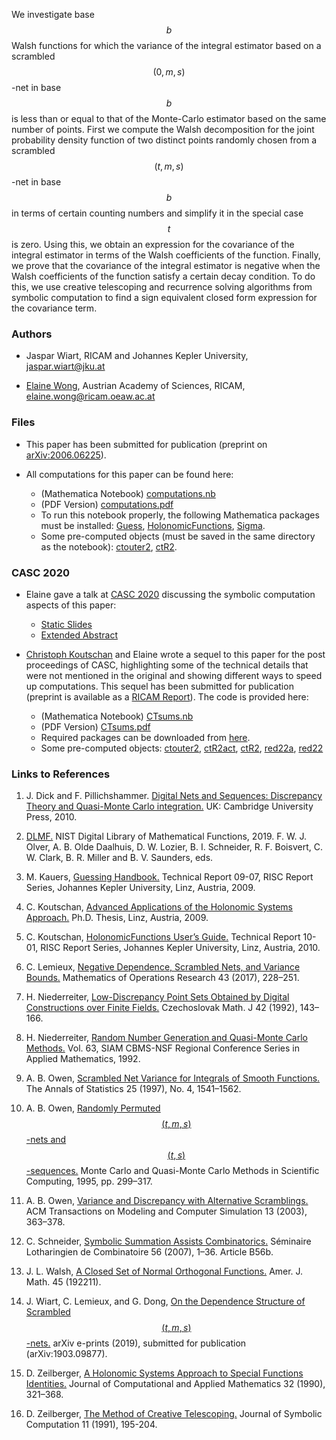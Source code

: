 We investigate base $$b$$ Walsh functions for which the variance of the integral estimator based on a scrambled $$(0,m,s)$$-net in base $$b$$ is less than or equal to that of the Monte-Carlo estimator based on the same number of points.  First we compute the Walsh decomposition for the joint probability density function of two distinct points randomly chosen from a scrambled $$(t,m,s)$$-net in base $$b$$ in terms of certain counting numbers and simplify it in the special case $$t$$ is zero. Using this, we obtain an expression for the covariance of the integral estimator in terms of the Walsh coefficients of the function. Finally, we prove that the covariance of the integral estimator is negative when the Walsh coefficients of the function satisfy a certain decay condition. To do this, we use creative telescoping and recurrence solving algorithms from symbolic computation to find a sign equivalent closed form expression for the covariance term.

### Authors

- Jaspar Wiart, RICAM and Johannes Kepler University, [jaspar.wiart@jku.at](mailto:jaspar.wiart@jku.at)

- [Elaine Wong](https://www.ricam.oeaw.ac.at/people/member/?firstname=Elaine&lastname=Wong), Austrian Academy of Sciences, RICAM, [elaine.wong@ricam.oeaw.ac.at](mailto:elaine.wong@ricam.oeaw.ac.at)

### Files

- This paper has been submitted for publication (preprint on [arXiv:2006.06225](https://arxiv.org/abs/2006.06225)). 

- All computations for this paper can be found here:

  - (Mathematica Notebook) [computations.nb](https://wongey.github.io/digital-nets-walsh/computations.nb)
  - (PDF Version) [computations.pdf](https://wongey.github.io/digital-nets-walsh/computations.pdf)
  - To run this notebook properly, the following Mathematica packages must be installed: [Guess](https://www3.risc.jku.at/research/combinat/software/ergosum/RISC/Guess.html), [HolonomicFunctions](https://www3.risc.jku.at/research/combinat/software/ergosum/RISC/HolonomicFunctions.html), [Sigma](https://www3.risc.jku.at/research/combinat/software/Sigma/index.php).
  - Some pre-computed objects (must be saved in the same directory as the notebook): [ctouter2](https://wongey.github.io/digital-nets-walsh/ctouter2.m), [ctR2](https://wongey.github.io/digital-nets-walsh/R2.m).

### CASC 2020

- Elaine gave a talk at [CASC 2020](http://www.casc-conference.org/2020/schedule.html) discussing the symbolic computation aspects of this paper:

  - [Static Slides](https://wongey.github.io/digital-nets-walsh/talkslides_noanimation.pdf)
  - [Extended Abstract](https://wongey.github.io/digital-nets-walsh/extendedabstract.pdf)
  
- [Christoph Koutschan](http://koutschan.de/index.php) and Elaine wrote a sequel to this paper for the post proceedings of CASC, highlighting some of the technical details that were not mentioned in the original and showing different ways to speed up computations. This sequel has been submitted for publication (preprint is available as a [RICAM Report](https://www.ricam.oeaw.ac.at/files/reports/20/rep20-43.pdf)). The code is provided here:

  - (Mathematica Notebook) [CTsums.nb](https://wongey.github.io/digital-nets-walsh/CTsums.nb)
  - (PDF Version) [CTsums.pdf](https://wongey.github.io/digital-nets-walsh/CTsums.pdf)
  - Required packages can be downloaded from [here](https://www3.risc.jku.at/research/combinat/software/ergosum/packages.html).
  - Some pre-computed objects: [ctouter2](https://wongey.github.io/digital-nets-walsh/ctouter2.m), [ctR2act](https://wongey.github.io/digital-nets-walsh/ctR2act.m), [ctR2](https://wongey.github.io/digital-nets-walsh/ctR2.m), [red22a](https://wongey.github.io/digital-nets-walsh/red22a.m), [red22](https://wongey.github.io/digital-nets-walsh/red22.m)

### Links to References

1. J. Dick  and  F. Pillichshammer. [Digital  Nets  and  Sequences:  Discrepancy  Theory  and  Quasi-Monte Carlo integration.](https://www.cambridge.org/core/books/digital-nets-and-sequences/8EB7ECB56318388BF9FA3504801D2A59#) UK: Cambridge University Press, 2010.

2. [DLMF.](http://dlmf.nist.gov/) NIST Digital Library of Mathematical Functions, 2019. F. W. J. Olver, A. B. Olde
Daalhuis, D. W. Lozier, B. I. Schneider, R. F. Boisvert, C. W. Clark, B. R. Miller and B. V. Saunders, eds.

3. M. Kauers, [Guessing Handbook.](http://www.risc.jku.at/research/combinat/software/Guess/) Technical Report 09-07, RISC Report Series, Johannes Kepler University, Linz, Austria, 2009.

4. C. Koutschan, [Advanced Applications of the Holonomic Systems Approach.](http://koutschan.de/publ/Koutschan09/thesisKoutschan.pdf) Ph.D. Thesis, Linz, Austria, 2009.

5. C. Koutschan, [HolonomicFunctions User’s Guide.](http://www.risc.jku.at/publications/download/risc_3934/hf.pdf) Technical Report 10-01, RISC Report Series, Johannes Kepler University, Linz, Austria, 2010.

6. C. Lemieux, [Negative Dependence, Scrambled Nets, and Variance Bounds.](https://pubsonline.informs.org/doi/10.1287/moor.2017.0861) Mathematics of Operations Research 43 (2017), 228–251.

7. H. Niederreiter, [Low-Discrepancy Point Sets Obtained by Digital Constructions over Finite Fields.](https://dml.cz/handle/10338.dmlcz/128322) Czechoslovak Math. J 42 (1992), 143–166.

8. H. Niederreiter, [Random Number Generation and Quasi-Monte Carlo Methods.](https://www.ricam.oeaw.ac.at/files/people/siambook_nied.pdf) Vol. 63, SIAM CBMS-NSF Regional Conference Series in Applied Mathematics, 1992.

9. A. B. Owen, [Scrambled Net Variance for Integrals of Smooth Functions.](https://projecteuclid.org/euclid.aos/1031594731) The Annals of Statistics 25 (1997), No. 4, 1541–1562.

10. A. B. Owen, [Randomly Permuted $$(t, m, s)$$-nets and $$(t, s)$$-sequences.](https://link.springer.com/chapter/10.1007%2F978-1-4612-2552-2_19) Monte Carlo and Quasi-Monte Carlo Methods in Scientific Computing, 1995, pp. 299–317.

11. A. B. Owen, [Variance and Discrepancy with Alternative Scramblings.](https://dl.acm.org/doi/10.1145/945511.945518) ACM Transactions on Modeling and Computer Simulation 13 (2003), 363–378.

12. C. Schneider, [Symbolic Summation Assists Combinatorics.](http://www.risc.jku.at/research/combinat/software/Sigma/) Séminaire Lotharingien de Combinatoire 56 (2007), 1–36. Article B56b.

13. J. L. Walsh, [A Closed Set of Normal Orthogonal Functions.](https://www.semanticscholar.org/paper/A-Closed-Set-of-Normal-Orthogonal-Functions-Walsh/ad391e1110899d902f912d649fb05bd83f12781e) Amer. J. Math. 45 (192211).

14. J. Wiart, C. Lemieux, and G. Dong, [On the Dependence Structure of Scrambled $$(t, m, s)$$-nets.](https://arxiv.org/abs/1903.09877) arXiv e-prints (2019), submitted for publication (arXiv:1903.09877).

15.  D. Zeilberger, [A Holonomic Systems Approach to Special Functions Identities.](https://www.sciencedirect.com/science/article/pii/037704279090042X) Journal of Computational and Applied Mathematics 32 (1990), 321–368.

16. D. Zeilberger, [The Method of Creative Telescoping.](https://www.sciencedirect.com/science/article/pii/S0747717108800442) Journal of Symbolic Computation 11 (1991), 195-204.

<script src="https://cdn.mathjax.org/mathjax/latest/MathJax.js?config=TeX-AMS-MML_HTMLorMML" type="text/javascript"></script>
